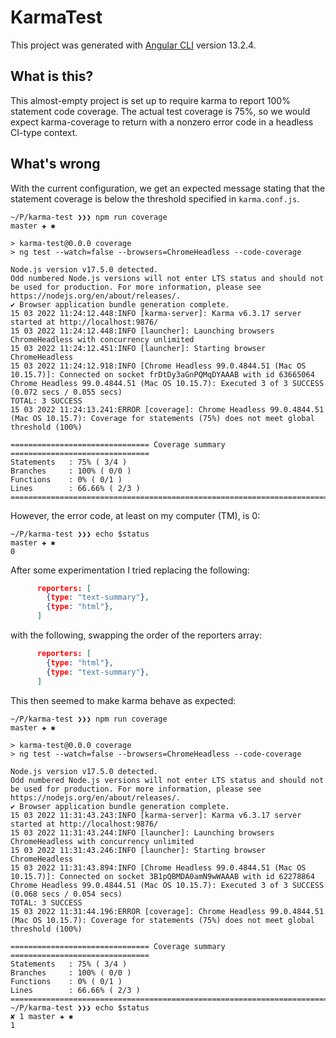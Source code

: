 # KarmaTest

This project was generated with [Angular CLI](https://github.com/angular/angular-cli) version 13.2.4.

## What is this?

This almost-empty project is set up to require karma to report 100% statement code coverage. The actual
test coverage is 75%, so we would expect karma-coverage to return with a nonzero error code in a 
headless CI-type context.

## What's wrong

With the current configuration, we get an expected message stating that the statement coverage is below
the threshold specified in `karma.conf.js`.

```
~/P/karma-test ❯❯❯ npm run coverage                                                                                                                                                                                                                                                                           master ✚ ✱

> karma-test@0.0.0 coverage
> ng test --watch=false --browsers=ChromeHeadless --code-coverage

Node.js version v17.5.0 detected.
Odd numbered Node.js versions will not enter LTS status and should not be used for production. For more information, please see https://nodejs.org/en/about/releases/.
✔ Browser application bundle generation complete.
15 03 2022 11:24:12.448:INFO [karma-server]: Karma v6.3.17 server started at http://localhost:9876/
15 03 2022 11:24:12.448:INFO [launcher]: Launching browsers ChromeHeadless with concurrency unlimited
15 03 2022 11:24:12.451:INFO [launcher]: Starting browser ChromeHeadless
15 03 2022 11:24:12.918:INFO [Chrome Headless 99.0.4844.51 (Mac OS 10.15.7)]: Connected on socket frDtDy3aGnPQMqDYAAAB with id 63665064
Chrome Headless 99.0.4844.51 (Mac OS 10.15.7): Executed 3 of 3 SUCCESS (0.072 secs / 0.055 secs)
TOTAL: 3 SUCCESS
15 03 2022 11:24:13.241:ERROR [coverage]: Chrome Headless 99.0.4844.51 (Mac OS 10.15.7): Coverage for statements (75%) does not meet global threshold (100%)

=============================== Coverage summary ===============================
Statements   : 75% ( 3/4 )
Branches     : 100% ( 0/0 )
Functions    : 0% ( 0/1 )
Lines        : 66.66% ( 2/3 )
================================================================================

```

However, the error code, at least on my computer (TM), is 0:
```
~/P/karma-test ❯❯❯ echo $status                                                                                                                                                                                                                                                                               master ✚ ✱
0
```

After some experimentation I tried replacing the following:

```json
      reporters: [
        {type: "text-summary"},
        {type: "html"},
      ]
```

with the following, swapping the order of the reporters array:

```json
      reporters: [
        {type: "html"},
        {type: "text-summary"},
      ]
```

This then seemed to make karma behave as expected:

```
~/P/karma-test ❯❯❯ npm run coverage                                                                                                                                                                                                                                                                           master ✚ ✱

> karma-test@0.0.0 coverage
> ng test --watch=false --browsers=ChromeHeadless --code-coverage

Node.js version v17.5.0 detected.
Odd numbered Node.js versions will not enter LTS status and should not be used for production. For more information, please see https://nodejs.org/en/about/releases/.
✔ Browser application bundle generation complete.
15 03 2022 11:31:43.243:INFO [karma-server]: Karma v6.3.17 server started at http://localhost:9876/
15 03 2022 11:31:43.244:INFO [launcher]: Launching browsers ChromeHeadless with concurrency unlimited
15 03 2022 11:31:43.246:INFO [launcher]: Starting browser ChromeHeadless
15 03 2022 11:31:43.894:INFO [Chrome Headless 99.0.4844.51 (Mac OS 10.15.7)]: Connected on socket 3B1pQBMDA0amN9wWAAAB with id 62278864
Chrome Headless 99.0.4844.51 (Mac OS 10.15.7): Executed 3 of 3 SUCCESS (0.068 secs / 0.054 secs)
TOTAL: 3 SUCCESS
15 03 2022 11:31:44.196:ERROR [coverage]: Chrome Headless 99.0.4844.51 (Mac OS 10.15.7): Coverage for statements (75%) does not meet global threshold (100%)

=============================== Coverage summary ===============================
Statements   : 75% ( 3/4 )
Branches     : 100% ( 0/0 )
Functions    : 0% ( 0/1 )
Lines        : 66.66% ( 2/3 )
================================================================================
~/P/karma-test ❯❯❯ echo $status                                                                                                                                                                                                                                                                           ✘ 1 master ✚ ✱
1

```
